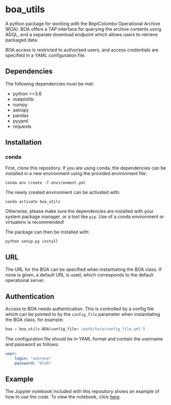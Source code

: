 # boa_utils
A python package for working with the BepiColombo Operational Archive (BOA). BOA offers a TAP interface for querying the archive contents using ADQL, and a separate download endpoint which allows users to retrieve packaged data.

BOA access is restricted to authorised users, and access credentials are specified in a YAML configuration file.

## Dependencies

The following dependencies must be met:
- python >=3.6
- matplotlib
- numpy
- astropy
- pandas
- pyyaml
- requests

## Installation

### conda

First, clone this repository. If you are using conda, the dependencies can be installed in a new environment using the provided environment file:

```conda env create -f environment.yml```

The newly created environment can be activated with:

```conda activate boa_utils```

Otherwise, please make sure the dependencies are installed with your system package manager, or a tool like `pip`. Use of a conda environment or virtualenv is recommended!

The package can then be installed with:

```python setup.py install```


## URL

The URL for the BOA can be specified when instantiating the BOA class. If none is given, a default URL is used, which corresponds to the default operational server.

## Authentication

Access to BOA needs authentication. This is controlled by a config file which can be pointed to by the `config_file` parameter when instantiating the BOA class, for example:

```python
boa = boa_utils.BOA(config_file='/path/to/a/config_file.yml')
```
The configuration file should be in YAML format and contain the username and password as follows:

```yaml
user:
    login: "userone"
    password: "blah"
```

## Example

The Jupyter notebook included with this repository shows an example of how to use the code.  To view the notebook, click [here](https://nbviewer.jupyter.org/github/msbentley/boa_utils/blob/main/boa_utils.ipynb).

